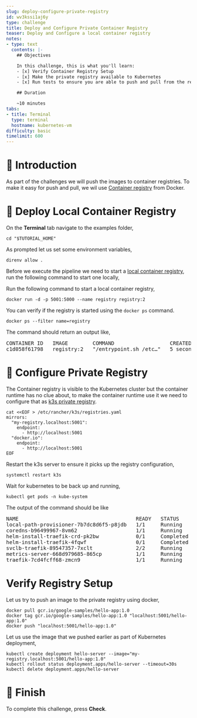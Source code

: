 ```yaml
---
slug: deploy-configure-private-registry
id: wv3kssi1aj6y
type: challenge
title: Deploy and Configure Private Container Registry
teaser: Deploy and Configure a local container registry
notes:
- type: text
  contents: |-
    ## Objectives

    In this challenge, this is what you'll learn:
    - [x] Verify Container Registry Setup
    - [x] Make the private registry available to Kubernetes
    - [x] Run tests to ensure you are able to push and pull from the registry

    ## Duration

    ~10 minutes
tabs:
- title: Terminal
  type: terminal
  hostname: kubernetes-vm
difficulty: basic
timelimit: 600
---
```


🚀 Introduction
===============

As part of the challenges we will push the  images to container registries. To make it easy for push and pull, we wil use [Container registry](https://docs.docker.com/registry/) from Docker.

🔧 Deploy Local Container Registry
==================================

On the **Terminal** tab navigate to the examples folder,

```shell
cd "$TUTORIAL_HOME"
```

As prompted let us set some environment variables,

```shell
direnv allow .
```

Before we execute the pipeline we need to start a [local container registry](https://docs.docker.com/registry/), run the following command to start one locally,

Run the following command to start a local container registry,

```shell
docker run -d -p 5001:5000 --name registry registry:2
```

You can verify if the registry is started using the `docker ps` command.

```shell
docker ps --filter name=registry
```

The command should return an output like,

<pre>
CONTAINER ID   IMAGE        COMMAND                  CREATED         STATUS         PORTS                                       NAMES
c1d058f61798   registry:2   "/entrypoint.sh /etc…"   5 seconds ago   Up 3 seconds   0.0.0.0:5001->5000/tcp, :::5001->5000/tcp   registry
</pre>

🫙 Configure Private Registry
=============================

The Container registry is visible to the Kubernetes cluster but the container runtime has no clue about, to make the container runtime use it we need to configure that as [k3s private registry](https://rancher.com/docs/k3s/latest/en/installation/private-registry/).

```shell
cat <<EOF > /etc/rancher/k3s/registries.yaml
mirrors:
  "my-registry.localhost:5001":
    endpoint:
      - http://localhost:5001
  "docker.io":
    endpoint:
      - http://localhost:5001
EOF
```

Restart the k3s server to ensure it picks up the registry configuration,

```shell
systemctl restart k3s
```

Wait for kubernetes to be back up and running,

```shell
kubectl get pods -n kube-system
```

The output of the command should be like

<pre>
NAME                                      READY   STATUS      RESTARTS   AGE
local-path-provisioner-7b7dc8d6f5-p8jdb   1/1     Running     0          75m
coredns-b96499967-8vm62                   1/1     Running     0          75m
helm-install-traefik-crd-pk2bw            0/1     Completed   0          75m
helm-install-traefik-4fqwf                0/1     Completed   1          75m
svclb-traefik-89547357-7xclt              2/2     Running     0          75m
metrics-server-668d979685-865cp           1/1     Running     0          75m
traefik-7cd4fcff68-zmcn9                  1/1     Running     0          75m
</pre>

Verify Registry Setup
=====================

Let us try to push an image to the private registry using docker,

```shell
docker pull gcr.io/google-samples/hello-app:1.0
docker tag gcr.io/google-samples/hello-app:1.0 "localhost:5001/hello-app:1.0"
docker push "localhost:5001/hello-app:1.0"
```

Let us use the image that we pushed earlier as part of Kubernetes deployment,

```shell
kubectl create deployment hello-server --image="my-registry.localhost:5001/hello-app:1.0"
kubectl rollout status deployment.apps/hello-server --timeout=30s
kubectl delete deployment.apps/hello-server
```

🏁 Finish
=========

To complete this challenge, press **Check**.
